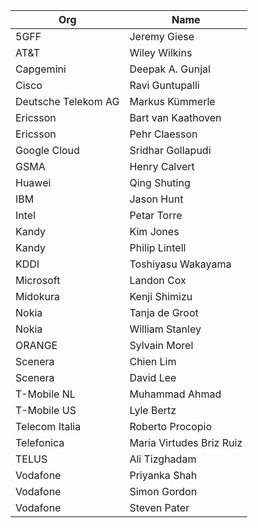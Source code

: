 | Org                    | Name                                                |
| -----------------------| ----------------------------------------------------|
| 5GFF	| Jeremy Giese |
| AT&T	| Wiley Wilkins |
| Capgemini	| Deepak A. Gunjal |
| Cisco | Ravi Guntupalli |
| Deutsche Telekom AG	| Markus Kümmerle |
| Ericsson	| Bart van Kaathoven |
| Ericsson	| Pehr Claesson |
| Google Cloud	| Sridhar Gollapudi |
| GSMA	| Henry Calvert |
| Huawei	| Qing Shuting |
| IBM	| Jason Hunt |
| Intel	| Petar Torre |
| Kandy	| Kim Jones |
| Kandy	| Philip Lintell |
| KDDI	| Toshiyasu Wakayama |
| Microsoft	| Landon Cox |
| Midokura	| Kenji Shimizu |
| Nokia	| Tanja de Groot |
| Nokia	| William Stanley |
| ORANGE	| Sylvain Morel |
| Scenera	| Chien Lim |
| Scenera	| David Lee |
| T-Mobile NL | Muhammad Ahmad  |
| T-Mobile US	| Lyle Bertz |
| Telecom Italia	| Roberto Procopio |
| Telefonica	| Maria Virtudes Briz Ruiz |
| TELUS	| Ali Tizghadam |
| Vodafone	| Priyanka Shah |
| Vodafone	| Simon Gordon |
| Vodafone	| Steven Pater |
